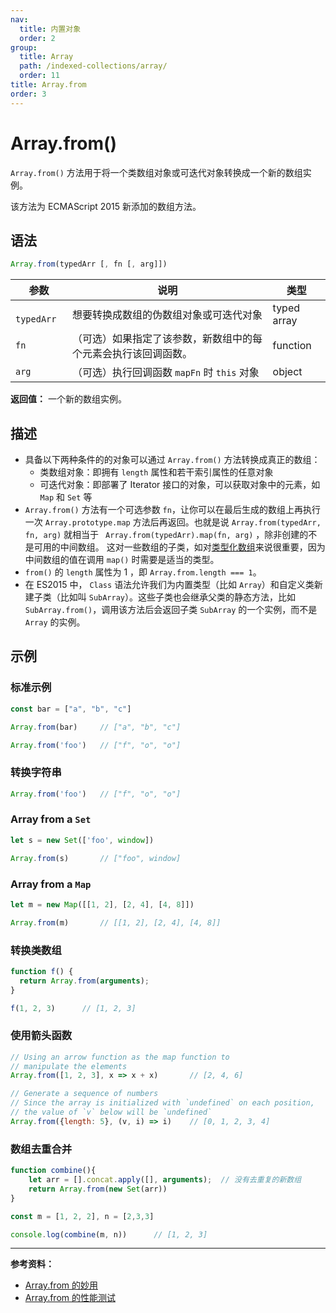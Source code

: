 ```yaml
---
nav:
  title: 内置对象
  order: 2
group:
  title: Array
  path: /indexed-collections/array/
  order: 11
title: Array.from
order: 3
---
```


# Array.from()

`Array.from()` 方法用于将一个类数组对象或可迭代对象转换成一个新的数组实例。

该方法为 ECMAScript 2015 新添加的数组方法。

## 语法

```js
Array.from(typedArr [, fn [, arg]])
```

| 参数         | 说明                                                         | 类型        |
| ------------ | ------------------------------------------------------------ | ----------- |
| `  typedArr` | 想要转换成数组的伪数组对象或可迭代对象                       | typed array |
| `fn`         | （可选）如果指定了该参数，新数组中的每个元素会执行该回调函数。 | function    |
| `arg`        | （可选）执行回调函数 `mapFn` 时 `this` 对象                  | object      |

**返回值：** 一个新的数组实例。

## 描述

* 具备以下两种条件的的对象可以通过 `Array.from()` 方法转换成真正的数组：
  * 类数组对象：即拥有 `length` 属性和若干索引属性的任意对象
  * 可迭代对象：即部署了 Iterator 接口的对象，可以获取对象中的元素，如 `Map` 和 ` Set ` 等
* `Array.from()` 方法有一个可选参数 `fn`，让你可以在最后生成的数组上再执行一次 `Array.prototype.map` 方法后再返回。也就是说 ` Array.from(typedArr, fn, arg) ` 就相当于 ` Array.from(typedArr).map(fn, arg)`  ，除非创建的不是可用的中间数组。 这对一些数组的子类，如对[类型化数组](../../typed-array-objects/typed-array-objects)来说很重要，因为中间数组的值在调用 `map()` 时需要是适当的类型。
* `from()` 的 `length` 属性为 1 ，即 `Array.from.length === 1`。
* 在 ES2015 中， `Class` 语法允许我们为内置类型（比如 `Array`）和自定义类新建子类（比如叫 `SubArray`）。这些子类也会继承父类的静态方法，比如 `SubArray.from()`，调用该方法后会返回子类 `SubArray` 的一个实例，而不是 `Array` 的实例。

## 示例

### 标准示例

```js
const bar = ["a", "b", "c"]

Array.from(bar)		// ["a", "b", "c"]

Array.from('foo')	// ["f", "o", "o"]
```

### 转换字符串

```js
Array.from('foo')	// ["f", "o", "o"]
```

### Array from a `Set`

```js
let s = new Set(['foo', window])

Array.from(s)		// ["foo", window]
```

### Array from a `Map`

```js
let m = new Map([[1, 2], [2, 4], [4, 8]])

Array.from(m)		// [[1, 2], [2, 4], [4, 8]]
```

### 转换类数组

```js
function f() {
  return Array.from(arguments);
}

f(1, 2, 3)		// [1, 2, 3]
```

### 使用箭头函数

```js
// Using an arrow function as the map function to
// manipulate the elements
Array.from([1, 2, 3], x => x + x)		// [2, 4, 6]

// Generate a sequence of numbers
// Since the array is initialized with `undefined` on each position,
// the value of `v` below will be `undefined`
Array.from({length: 5}, (v, i) => i)	// [0, 1, 2, 3, 4]
```

### 数组去重合并

```js
function combine(){
    let arr = [].concat.apply([], arguments);  // 没有去重复的新数组
    return Array.from(new Set(arr))
}

const m = [1, 2, 2], n = [2,3,3]

console.log(combine(m, n))		// [1, 2, 3]
```
---

**参考资料：**

* [Array.from 的妙用](https://segmentfault.com/a/1190000004450221)
* [Array.from 的性能测试](https://jsperf.com/constarray/4)